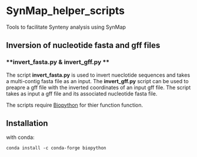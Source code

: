 # SynMap_helper_scripts
Tools to facilitate Synteny analysis using SynMap

## **Inversion of nucleotide fasta and gff files**
### **invert_fasta.py & invert_gff.py **
The script **invert_fasta.py** is used to invert nueclotide sequences and takes a multi-contig fasta file as an input.
The **invert_gff.py** script can be used to preapre a gff file with the inverted coordinates of an input gff file. The script takes as input a gff file and its associated nucleotide fasta file. 

The scripts require [Biopython](https://biopython.org/) for thier function function.

## Installation

with conda:
```
conda install -c conda-forge biopython
```
